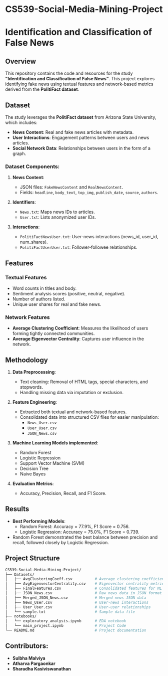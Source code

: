 # CS539-Social-Media-Mining-Project
# Identification and Classification of False News

## Overview
This repository contains the code and resources for the study **"Identification and Classification of False News"**. This project explores identifying fake news using textual features and network-based metrics derived from the **PolitiFact dataset**.

## Dataset
The study leverages the **PolitiFact dataset** from Arizona State University, which includes:
- **News Content**: Real and fake news articles with metadata.
- **User Interactions**: Engagement patterns between users and news articles.
- **Social Network Data**: Relationships between users in the form of a graph.

### Dataset Components:
1. **News Content**:
   - JSON files: `FakeNewsContent` and `RealNewsContent`.
   - Fields: `headline`, `body_text`, `top_img`, `publish_date`, `source`, `authors`.

2. **Identifiers**:
   - `News.txt`: Maps news IDs to articles.
   - `User.txt`: Lists anonymized user IDs.

3. **Interactions**:
   - `PolitiFactNewsUser.txt`: User-news interactions (news_id, user_id, num_shares).
   - `PolitiFactUserUser.txt`: Follower-followee relationships.

## Features
### Textual Features
- Word counts in titles and body.
- Sentiment analysis scores (positive, neutral, negative).
- Number of authors listed.
- Unique user shares for real and fake news.

### Network Features
- **Average Clustering Coefficient**: Measures the likelihood of users forming tightly connected communities.
- **Average Eigenvector Centrality**: Captures user influence in the network.

## Methodology
1. **Data Preprocessing**:
   - Text cleaning: Removal of HTML tags, special characters, and stopwords.
   - Handling missing data via imputation or exclusion.

2. **Feature Engineering**:
   - Extracted both textual and network-based features.
   - Consolidated data into structured CSV files for easier manipulation:
     - `News_User.csv`
     - `User_User.csv`
     - `JSON_News.csv`

3. **Machine Learning Models implemented**:
   - Random Forest
   - Logistic Regression
   - Support Vector Machine (SVM)
   - Decision Tree
   - Naive Bayes

4. **Evaluation Metrics**:
   - Accuracy, Precision, Recall, and F1 Score.

## Results
- **Best Performing Models**:
  - Random Forest: Accuracy = 77.9%, F1 Score = 0.756.
  - Logistic Regression: Accuracy = 75.0%, F1 Score = 0.739.
- Random Forest demonstrated the best balance between precision and recall, followed closely by Logistic Regression.

## Project Structure
```bash
CS539-Social-Media-Mining-Project/
├── Datasets/
│   ├── AvgClusteringCoeff.csv          # Average clustering coefficient data
│   ├── AvgEigenvectorCentrality.csv    # Eigenvector centrality metrics
│   ├── FinalFeatures.csv               # Consolidated features for ML models
│   ├── JSON_News.csv                   # Raw news data in JSON format
│   ├── Merged_JSON_News.csv            # Merged news JSON data
│   ├── News_User.csv                   # User-news interactions
│   ├── User_User.csv                   # User-user relationships
│   └── sample.txt                      # Sample data file            
├── notebooks/
│   └── exploratory_analysis.ipynb      # EDA notebook
│   └── main_project.ipynb              # Project Code
└── README.md                           # Project documentation
```
## Contributors:
- **Sulbha Malviya**  
- **Atharva Pargaonkar**  
- **Sharadha Kasiviswanathan**
